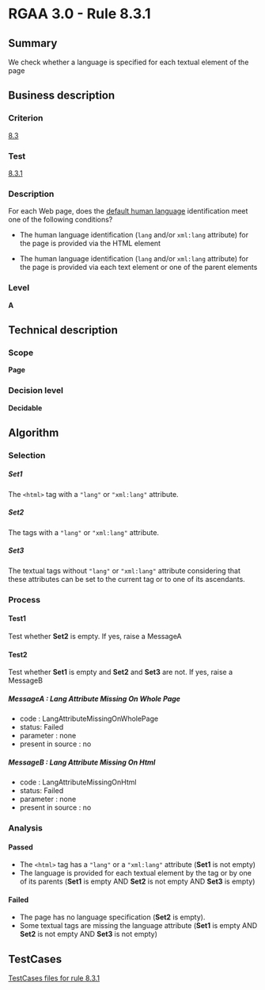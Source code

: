 # RGAA 3.0 -  Rule 8.3.1

## Summary

We check whether a language is specified for each textual element of the page

## Business description

### Criterion

[8.3](http://disic.github.io/rgaa_referentiel_en/RGAA3.0_Criteria_English_version_v1.html#crit-8-3)

### Test

[8.3.1](http://disic.github.io/rgaa_referentiel_en/RGAA3.0_Criteria_English_version_v1.html#test-8-3-1)

### Description
For each Web page, does
    the <a href="http://disic.github.io/rgaa_referentiel_en/RGAA3.0_Glossary_English_version_v1.html#mLangueDefaut">
  default human language</a> identification meet one of
    the following conditions?
    <ul><li> The human language identification (<code>lang</code> and/or
   <code>xml:lang</code> attribute) for the page is provided via the
   HTML element</li>
  <li> The human language identification (<code>lang</code> and/or
   <code>xml:lang</code> attribute) for the page is provided via
   each text element or one of the parent elements</li>
    </ul> 


### Level

**A**

## Technical description

### Scope

**Page**

### Decision level

**Decidable**

## Algorithm

### Selection

##### Set1

The `<html>` tag with a `"lang"` or `"xml:lang"` attribute.

##### Set2

The tags with a `"lang"` or `"xml:lang"` attribute.

##### Set3

The textual tags without `"lang"` or `"xml:lang"` attribute considering that
these attributes can be set to the current tag or to one of its
ascendants.

### Process

#### Test1

Test whether **Set2** is empty. If yes, raise a MessageA

#### Test2

Test whether **Set1** is empty and **Set2** and **Set3** are not. If yes, raise a MessageB

##### MessageA : Lang Attribute Missing On Whole Page

-   code : LangAttributeMissingOnWholePage
-   status: Failed
-   parameter : none
-   present in source : no

##### MessageB : Lang Attribute Missing On Html

-   code : LangAttributeMissingOnHtml
-   status: Failed
-   parameter : none
-   present in source : no

### Analysis

#### Passed

-   The `<html>` tag has a `"lang"` or a `"xml:lang"` attribute (**Set1** is not
    empty)
-   The language is provided for each textual element by the tag or by
    one of its parents (**Set1** is empty AND **Set2** is not empty AND **Set3** is
    empty)

#### Failed

-   The page has no language specification (**Set2** is empty).
-   Some textual tags are missing the language attribute (**Set1** is empty
    AND **Set2** is not empty AND **Set3** is not empty)




##  TestCases 

[TestCases files for rule 8.3.1](https://github.com/Asqatasun/Asqatasun/tree/master/rules/rules-rgaa3.0/src/test/resources/testcases/rgaa30/Rgaa30Rule080301/) 


